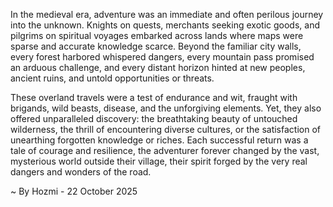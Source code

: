 
In the medieval era, adventure was an immediate and often perilous journey into the unknown. Knights on quests, merchants seeking exotic goods, and pilgrims on spiritual voyages embarked across lands where maps were sparse and accurate knowledge scarce. Beyond the familiar city walls, every forest harbored whispered dangers, every mountain pass promised an arduous challenge, and every distant horizon hinted at new peoples, ancient ruins, and untold opportunities or threats.

These overland travels were a test of endurance and wit, fraught with brigands, wild beasts, disease, and the unforgiving elements. Yet, they also offered unparalleled discovery: the breathtaking beauty of untouched wilderness, the thrill of encountering diverse cultures, or the satisfaction of unearthing forgotten knowledge or riches. Each successful return was a tale of courage and resilience, the adventurer forever changed by the vast, mysterious world outside their village, their spirit forged by the very real dangers and wonders of the road.

~ By Hozmi - 22 October 2025
